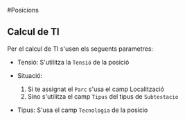 #Posicions

## Calcul de TI

Per el calcul de TI s'usen els seguents parametres:

- Tensió: S'utilitza la `Tensió` de la posició
- Situació:

    1. Si te assignat el `Parc` s'usa el camp Localització 
    2. Sino s'utilitza el camp `Tipus` del tipus de `Subtestacio`

- Tipus: S'usa el camp `Tecnologia` de la posicio
